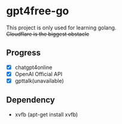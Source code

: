 # gpt4free-go
This project is only used for learning golang.  
~~Cloudflare is the biggest obstacle~~  
## Progress
- [x] chatgpt4online
- [x] OpenAI Official API
- [x] gpttalk(unavailable)

## Dependency 
- xvfb (apt-get install xvfb)
